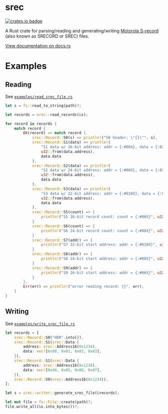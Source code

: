 srec
====
[![crates.io badge](https://img.shields.io/crates/v/srec)](https://crates.io/crates/srec)

A Rust crate for parsing/reading and generating/writing [Motorola S-record](https://en.wikipedia.org/wiki/SREC_\(file_format\)) (also known as SRECORD or SREC) files.

[View documentation on docs.rs](https://docs.rs/srec/)

# Examples
## Reading
See [`examples/read_srec_file.rs`](/examples/read_srec_file.rs)

```rust
let s = fs::read_to_string(path)?;

let records = srec::read_records(&s);

for record in records {
	match record {
		Ok(record) => match record {
			srec::Record::S0(s) => println!("S0 header: \"{}\"", s),
			srec::Record::S1(data) => println!(
				"S1 data w/ 16-bit address: addr = {:#06X}, data = {:02X?}",
				u32::from(data.address),
				data.data
			),
			srec::Record::S2(data) => println!(
				"S2 data w/ 24-bit address: addr = {:#08X}, data = {:02X?}",
				u32::from(data.address),
				data.data
			),
			srec::Record::S3(data) => println!(
				"S3 data w/ 32-bit address: addr = {:#010X}, data = {:02X?}",
				u32::from(data.address),
				data.data
			),
			srec::Record::S5(count) => {
				println!("S5 16-bit record count: count = {:#06X}", u32::from(count))
			}
			srec::Record::S6(count) => {
				println!("S6 24-bit record count: count = {:#08X}", u32::from(count))
			}
			srec::Record::S7(addr) => {
				println!("S7 32-bit start address: addr = {:#010X}", u32::from(addr))
			}
			srec::Record::S8(addr) => {
				println!("S8 24-bit start address: addr = {:#08X}", u32::from(addr))
			}
			srec::Record::S9(addr) => {
				println!("S9 16-bit start address: addr = {:#06X}", u32::from(addr))
			}
		},
		Err(err) => println!("error reading record: {}", err),
	}
}
```

## Writing
See [`examples/write_srec_file.rs`](/examples/write_srec_file.rs)

```rust
let records = [
	srec::Record::S0("HDR".into()),
	srec::Record::S1(srec::Data {
		address: srec::Address16(0x1234),
		data: vec![0x00, 0x01, 0x02, 0x03],
	}),
	srec::Record::S1(srec::Data {
		address: srec::Address16(0x1238),
		data: vec![0x04, 0x05, 0x06, 0x07],
	}),
	srec::Record::S9(srec::Address16(0x1234)),
];

let s = srec::writer::generate_srec_file(&records);

let mut file = fs::File::create(path)?;
file.write_all(&s.into_bytes())?;
```
